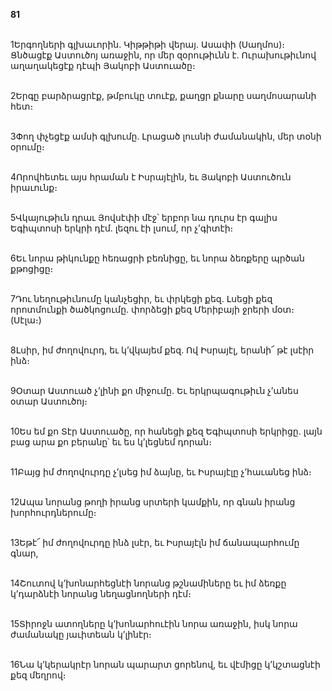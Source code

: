 **81**

\
1Երգողների գլխաւորին. Կիթթիթի վերայ. Ասափի (Սաղմոս)։ Ցնծացէք Աստուծոյ առաջին, որ մեր զօրութիւնն է. Ուրախութիւնով աղաղակեցէք դէպի Յակոբի Աստուածը։

\
2Երգը բարձրացրէք, թմբուկը տուէք, քաղցր քնարը սաղմոսարանի հետ։

\
3Փող փչեցէք ամսի գլխումը. Լրացած լուսնի ժամանակին, մեր տօնի օրումը։

\
4Որովհետեւ այս հրաման է Իսրայէլին, եւ Յակոբի Աստուծուն իրաւունք։

\
5Վկայութիւն դրաւ Յովսէփի մէջ՝ երբոր նա դուրս էր գալիս Եգիպտոսի երկրի դէմ. լեզու էի լսում, որ չ’գիտէի։

\
6Եւ նորա թիկունքը հեռացրի բեռնիցը, եւ նորա ձեռքերը պրծան քթոցիցը։

\
7Դու նեղութիւնումը կանչեցիր, եւ փրկեցի քեզ. Լսեցի քեզ որոտմունքի ծածկոցումը. փորձեցի քեզ Մերիբայի ջրերի մօտ։ (Սէլա։)

\
8Լսիր, իմ ժողովուրդ, եւ կ’վկայեմ քեզ. Ով Իսրայէլ, երանի՜ թէ լսէիր ինձ։

\
9Օտար Աստուած չ’լինի քո միջումը. Եւ երկրպագութիւն չ’անես օտար Աստուծոյ։

\
10Ես եմ քո Տէր Աստուածը, որ հանեցի քեզ Եգիպտոսի երկրիցը. լայն բաց արա քո բերանը՝ եւ ես կ’լեցնեմ դորան։

\
11Բայց իմ ժողովուրդը չ’լսեց իմ ձայնը, եւ Իսրայէլը չ’հաւանեց ինձ։

\
12Ապա նորանց թողի իրանց սրտերի կամքին, որ գնան իրանց խորհուրդներումը։

\
13Եթէ՜ իմ ժողովուրդը ինձ լսէր, եւ Իսրայէլն իմ ճանապարհումը գնար,

\
14Շուտով կ’խոնարհեցնէի նորանց թշնամիները եւ իմ ձեռքը կ’դարձնէի նորանց նեղացնողների դէմ։

\
15Տիրոջն ատողները կ’խոնարհուէին նորա առաջին, իսկ նորա ժամանակը յաւիտեան կ’լինէր։

\
16Նա կ’կերակրէր նորան պարարտ ցորենով, եւ վէմիցը կ’կշտացնէի քեզ մեղրով։
